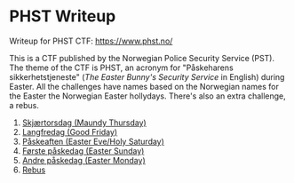# PHST Writeup
Writeup for PHST CTF: <https://www.phst.no/>

This is a CTF published by the Norwegian Police Security Service (PST). The theme of the CTF is PHST, an acronym for "Påskeharens sikkerhetstjeneste" (*The Easter Bunny's Security Service* in English) during Easter. All the challenges have names based on the Norwegian names for the Easter the Norwegian Easter hollydays. There's also an extra challenge, a rebus.

1. [Skjærtorsdag (Maundy Thursday)](1%20skjærtorsdag/README.md)
2. [Langfredag (Good Friday)](2%20langfredag/README.md)
3. [Påskeaften (Easter Eve/Holy Saturday)](3%20påskeaften/README.md)
4. [Første påskedag (Easter Sunday)](4%20første%20påskedag/README.md)
5. [Andre påskedag (Easter Monday)](5%20andre%20påskedag/README.md)
6. [Rebus](6%20rebus/README.md)